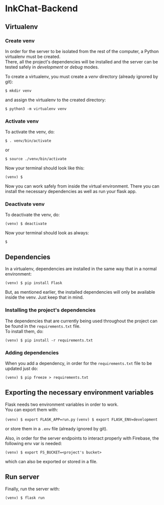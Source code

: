 # InkChat-Backend

## Virtualenv

### Create venv

In order for the server to be isolated from the rest of the computer, a Python virtualenv must be created.  
There, all the project's dependencies will be installed and the server can be tested safely in _development_ or _debug_ modes.

To create a virtualenv, you must create a _venv_ directory (already ignored by git):

`$ mkdir venv`

and assign the virtualenv to the created directory:

`$ python3 -m virtualenv venv`


### Activate venv

To activate the venv, do:

`$ . venv/bin/activate`

or

`$ source ./venv/bin/activate`

Now your terminal should look like this:

`(venv) $`

Now you can work safely from inside the virtual environment.
There you can install the necessary dependencies as well as run your flask app.


### Deactivate venv

To deactivate the venv, do:

`(venv) $ deactivate`

Now your terminal should look as always:

`$`


## Dependencies

In a virtualenv, dependencies are installed in the same way that in a normal environment:

`(venv) $ pip install Flask`

But, as mentioned earlier, the installed dependencies will only be available inside the venv. Just keep that in mind.


### Installing the project's dependencies

The dependencies that are currently being used throughout the project can be found in the `requirements.txt` file.  
To install them, do:

`(venv) $ pip install -r requirements.txt`


### Adding dependencies

When you add a dependency, in order for the `requirements.txt` file to be updated just do:

`(venv) $ pip freeze > requirements.txt`


## Exporting the necessary environment variables

Flask needs two environment variables in order to work.  
You can export them with:

`(venv) $ export FLASK_APP=run.py`
`(venv) $ export FLASK_ENV=development`

or store them in a `.env` file (already ignored by git).

Also, in order for the server endpoints to interact properly with Firebase, the following env var is needed:

`(venv) $ export FS_BUCKET=<project's bucket>`

which can also be exported or stored in a file.


## Run server

Finally, run the server with:

`(venv) $ flask run`
